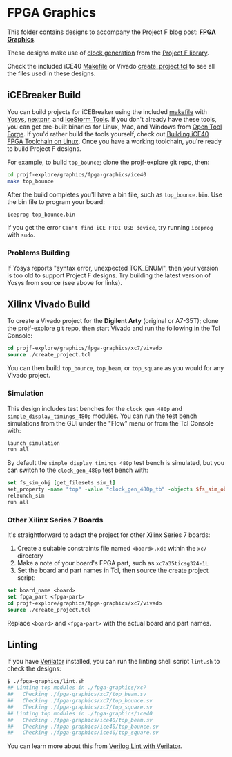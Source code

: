 # FPGA Graphics

This folder contains designs to accompany the Project F blog post: **[FPGA Graphics](https://projectf.io/posts/fpga-graphics/)**.

These designs make use of [clock generation](../../lib/clock) from the [Project F library](../../lib/).

Check the included iCE40 [Makefile](ice40/Makefile) or Vivado [create_project.tcl](xc7/vivado/create_project.tcl) to see all the files used in these designs.

## iCEBreaker Build

You can build projects for iCEBreaker using the included [makefile](ice40/Makefile) with [Yosys](http://www.clifford.at/yosys/), [nextpnr](https://github.com/YosysHQ/nextpnr), and [IceStorm Tools](http://www.clifford.at/icestorm/). If you don't already have these tools, you can get pre-built binaries for Linux, Mac, and Windows from [Open Tool Forge](https://github.com/open-tool-forge/fpga-toolchain). If you'd rather build the tools yourself, check out [Building iCE40 FPGA Toolchain on Linux](https://projectf.io/posts/building-ice40-fpga-toolchain/). Once you have a working toolchain, you're ready to build Project F designs.

For example, to build `top_bounce`; clone the projf-explore git repo, then:

```bash
cd projf-explore/graphics/fpga-graphics/ice40
make top_bounce
```

After the build completes you'll have a bin file, such as `top_bounce.bin`. Use the bin file to program your board:

```bash
iceprog top_bounce.bin
```

If you get the error `Can't find iCE FTDI USB device`, try running `iceprog` with `sudo`.

### Problems Building

If Yosys reports "syntax error, unexpected TOK_ENUM", then your version is too old to support Project F designs. Try building the latest version of Yosys from source (see above for links).

## Xilinx Vivado Build

To create a Vivado project for the **Digilent Arty** (original or A7-35T); clone the projf-explore git repo, then start Vivado and run the following in the Tcl Console:

```tcl
cd projf-explore/graphics/fpga-graphics/xc7/vivado
source ./create_project.tcl
```

You can then build `top_bounce`, `top_beam`, or `top_square` as you would for any Vivado project.

### Simulation

This design includes test benches for the `clock_gen_480p` and `simple_display_timings_480p` modules. You can run the test bench simulations from the GUI under the "Flow" menu or from the Tcl Console with:

```tcl
launch_simulation
run all
```

By default the `simple_display_timings_480p` test bench is simulated, but you can switch to the `clock_gen_480p` test bench with:

```tcl
set fs_sim_obj [get_filesets sim_1]
set_property -name "top" -value "clock_gen_480p_tb" -objects $fs_sim_obj
relaunch_sim
run all
```

### Other Xilinx Series 7 Boards

It's straightforward to adapt the project for other Xilinx Series 7 boards:

1. Create a suitable constraints file named `<board>.xdc` within the `xc7` directory
2. Make a note of your board's FPGA part, such as `xc7a35ticsg324-1L`
3. Set the board and part names in Tcl, then source the create project script:

```tcl
set board_name <board>
set fpga_part <fpga-part>
cd projf-explore/graphics/fpga-graphics/xc7/vivado
source ./create_project.tcl
```

Replace `<board>` and `<fpga-part>` with the actual board and part names.

## Linting

If you have [Verilator](https://www.veripool.org/wiki/verilator) installed, you can run the linting shell script `lint.sh` to check the designs:

```bash
$ ./fpga-graphics/lint.sh
## Linting top modules in ./fpga-graphics/xc7
##   Checking ./fpga-graphics/xc7/top_beam.sv
##   Checking ./fpga-graphics/xc7/top_bounce.sv
##   Checking ./fpga-graphics/xc7/top_square.sv
## Linting top modules in ./fpga-graphics/ice40
##   Checking ./fpga-graphics/ice40/top_beam.sv
##   Checking ./fpga-graphics/ice40/top_bounce.sv
##   Checking ./fpga-graphics/ice40/top_square.sv
```

You can learn more about this from [Verilog Lint with Verilator](https://projectf.io/posts/verilog-lint-with-verilator/).

